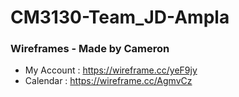 # CM3130-Team_JD-Ampla

### Wireframes - Made by Cameron
 - My Account : https://wireframe.cc/yeF9jy
 - Calendar : https://wireframe.cc/AgmvCz

